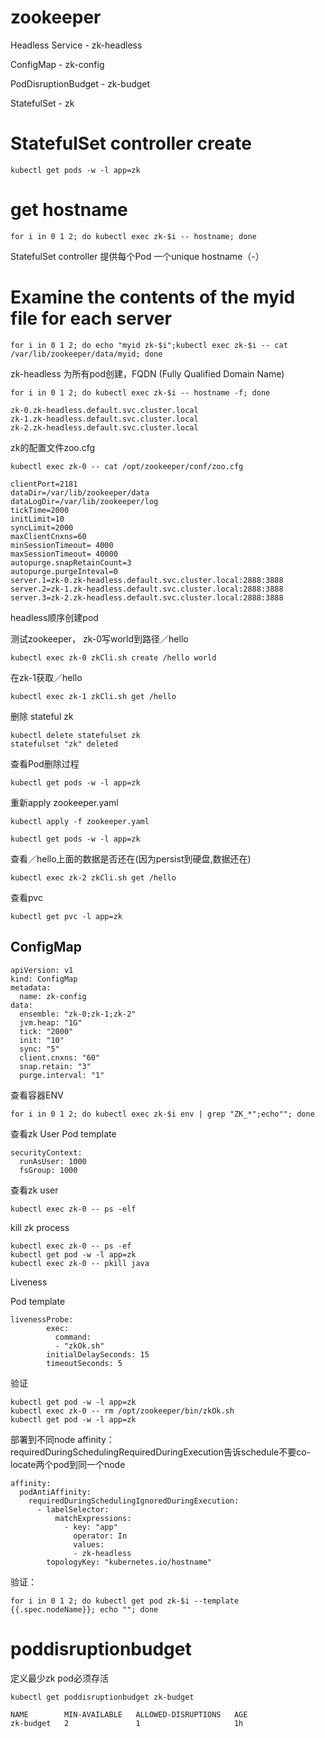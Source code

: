 
# zookeeper 

Headless Service - zk-headless

ConfigMap - zk-config

PodDisruptionBudget - zk-budget 

StatefulSet - zk

# StatefulSet controller create 

    kubectl get pods -w -l app=zk

# get hostname 

    for i in 0 1 2; do kubectl exec zk-$i -- hostname; done

StatefulSet controller 提供每个Pod 一个unique hostname（<statefulset name>-<ordinal index>）

# Examine the contents of the myid file for each server

    for i in 0 1 2; do echo "myid zk-$i";kubectl exec zk-$i -- cat /var/lib/zookeeper/data/myid; done

zk-headless 为所有pod创建，FQDN (Fully Qualified Domain Name) 
    
    for i in 0 1 2; do kubectl exec zk-$i -- hostname -f; done

    zk-0.zk-headless.default.svc.cluster.local
    zk-1.zk-headless.default.svc.cluster.local
    zk-2.zk-headless.default.svc.cluster.local

zk的配置文件zoo.cfg

    kubectl exec zk-0 -- cat /opt/zookeeper/conf/zoo.cfg

    clientPort=2181
    dataDir=/var/lib/zookeeper/data
    dataLogDir=/var/lib/zookeeper/log
    tickTime=2000
    initLimit=10
    syncLimit=2000
    maxClientCnxns=60
    minSessionTimeout= 4000
    maxSessionTimeout= 40000
    autopurge.snapRetainCount=3
    autopurge.purgeInteval=0
    server.1=zk-0.zk-headless.default.svc.cluster.local:2888:3888
    server.2=zk-1.zk-headless.default.svc.cluster.local:2888:3888
    server.3=zk-2.zk-headless.default.svc.cluster.local:2888:3888

headless顺序创建pod

测试zookeeper， zk-0写world到路径／hello

    kubectl exec zk-0 zkCli.sh create /hello world

在zk-1获取／hello

    kubectl exec zk-1 zkCli.sh get /hello

删除 stateful zk

    kubectl delete statefulset zk
    statefulset "zk" deleted

查看Pod删除过程

    kubectl get pods -w -l app=zk

重新apply zookeeper.yaml

    kubectl apply -f zookeeper.yaml

    kubectl get pods -w -l app=zk

查看／hello上面的数据是否还在(因为persist到硬盘,数据还在)

    kubectl exec zk-2 zkCli.sh get /hello 

查看pvc

    kubectl get pvc -l app=zk

## ConfigMap

    apiVersion: v1
    kind: ConfigMap
    metadata:
      name: zk-config
    data:
      ensemble: "zk-0;zk-1;zk-2"
      jvm.heap: "1G"
      tick: "2000"
      init: "10"
      sync: "5"
      client.cnxns: "60"
      snap.retain: "3"
      purge.interval: "1"

查看容器ENV

    for i in 0 1 2; do kubectl exec zk-$i env | grep "ZK_*";echo""; done

查看zk User
Pod template

    securityContext:
      runAsUser: 1000
      fsGroup: 1000

查看zk user

    kubectl exec zk-0 -- ps -elf

kill zk process
    
    kubectl exec zk-0 -- ps -ef
    kubectl get pod -w -l app=zk
    kubectl exec zk-0 -- pkill java

Liveness

Pod template 

    livenessProbe:
            exec:
              command:
              - "zkOk.sh"
            initialDelaySeconds: 15
            timeoutSeconds: 5

验证

    kubectl get pod -w -l app=zk
    kubectl exec zk-0 -- rm /opt/zookeeper/bin/zkOk.sh
    kubectl get pod -w -l app=zk

部署到不同node
affinity：requiredDuringSchedulingRequiredDuringExecution告诉schedule不要co-locate两个pod到同一个node

    affinity:
      podAntiAffinity:
        requiredDuringSchedulingIgnoredDuringExecution:
          - labelSelector:
              matchExpressions:
                - key: "app"
                  operator: In
                  values: 
                  - zk-headless
            topologyKey: "kubernetes.io/hostname"

验证：

    for i in 0 1 2; do kubectl get pod zk-$i --template {{.spec.nodeName}}; echo ""; done

# poddisruptionbudget
定义最少zk pod必须存活
    
    kubectl get poddisruptionbudget zk-budget
    
    NAME        MIN-AVAILABLE   ALLOWED-DISRUPTIONS   AGE
    zk-budget   2               1                     1h